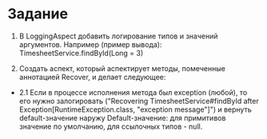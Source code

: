 
# Задание
 
   1. В LoggingAspect добавить логирование типов и значений аргументов. Например (пример вывода): TimesheetService.findById(Long = 3)
   
   2. Создать аспект, который аспектирует методы, помеченные аннотацией Recover, и делает следующее:
   * 2.1 Если в процессе исполнения метода был exception (любой), то его нужно залогировать ("Recovering TimesheetService#findById after Exception[RuntimeException.class, "exception message"]") и вернуть default-значение наружу Default-значение: для примитивов значение по умолчанию, для ссылочных типов - null.
